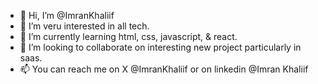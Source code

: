 - 👋 Hi, I’m @ImranKhaliif
- 👀 I’m veru interested in all tech.
- 🌱 I’m currently learning html, css, javascript, & react.
- 💞️ I’m looking to collaborate on interesting new project particularly in saas.
- 📫 You can reach me on X @ImranKhaliif or on linkedin @Imran Khaliif
